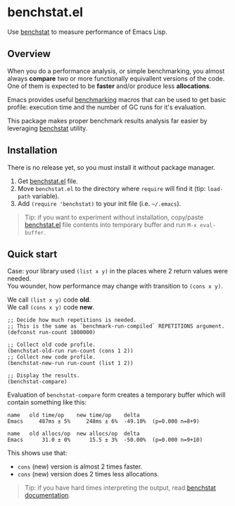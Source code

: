 # benchstat.el

Use [benchstat](https://godoc.org/golang.org/x/perf/cmd/benchstat) to measure performance of Emacs Lisp.

## Overview 

When you do a performance analysis, or simple benchmarking,
you almost always **compare** two or more functionally equivallent versions of the code.
One of them is expected to be **faster** and/or produce less **allocations**.

Emacs provides useful [benchmarking](https://www.emacswiki.org/emacs/EmacsLispBenchmark) macros
that can be used to get basic profile: execution time and the number of GC runs for it's evaluation.

This package makes proper benchmark results analysis far easier by leveraging [benchstat](https://godoc.org/golang.org/x/perf/cmd/benchstat) utility. 

## Installation

There is no release yet, so you must install it without package manager.

1. Get [benchstat.el](benchstat.el) file.
2. Move `benchstat.el` to the directory where `require` will find it (tip: `load-path` variable).
3. Add `(require 'benchstat)` to your init file (i.e. `~/.emacs`).

> Tip: if you want to experiment without installation, 
> copy/paste [benchstat.el](benchstat.el) file contents into 
> temporary buffer and run `M-x eval-buffer`.

## Quick start

Case: your library used `(list x y)` in the places where 2 return values were needed.  
You wounder, how performance may change with transition to `(cons x y)`.

We call `(list x y)` code **old**.  
We call `(cons x y)` code **new**.  

```elisp
;; Decide how much repetitions is needed.
;; This is the same as `benchmark-run-compiled` REPETITIONS argument.
(defconst run-count 1000000)

;; Collect old code profile.
(benchstat-old-run run-count (cons 1 2))
;; Collect new code profile.
(benchstat-new-run run-count (list 1 2))

;; Display the results.
(benchstat-compare)
```

Evaluation of `benchstat-compare` form creates a temporary buffer which will contain
something like this:

```
name   old time/op    new time/op    delta
Emacs     487ms ± 5%     248ms ± 6%  -49.10%  (p=0.000 n=8+9)

name   old allocs/op  new allocs/op  delta
Emacs      31.0 ± 0%      15.5 ± 3%  -50.00%  (p=0.000 n=9+10)
```

This shows use that:

* `cons` (new) version is almost 2 times faster.
* `cons` (new) version does 2 times less allocations.

> Tip: if you have hard times interpreting the output, 
> read [benchstat documentation](https://github.com/golang/perf/tree/master/cmd/benchstat).

